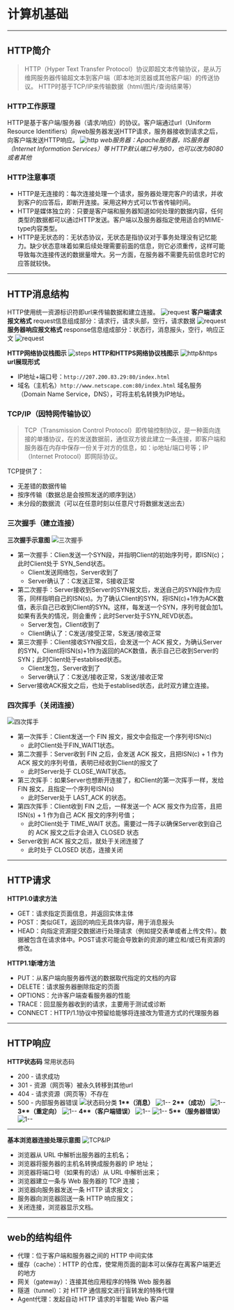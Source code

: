 # 计算机基础
___
## HTTP简介
>HTTP（Hyper Text Transfer Protocol）协议即超文本传输协议，是从万维网服务器传输超文本到客户端（即本地浏览器或其他客户端）的传送协议。
>HTTP时基于TCP/IP来传输数据（html/图片/查询结果等）

### HTTP工作原理
HTTP是基于客户端/服务器（请求/响应）的协议。客户端通过url（Uniform Resource Identifiers）向web服务器发送HTTP请求，服务器接收到请求之后，向客户端发送HTTP响应。
![http](./images/http/http.png)
*web服务器：Apache服务器，IIS服务器（Internet Information Services）等*
*HTTP默认端口号为80，也可以改为8080或者其他*

### HTTP注意事项
- HTTP是无连接的：每次连接处理一个请求，服务器处理完客户的请求，并收到客户的应答后，即断开连接。采用这种方式可以节省传输时间。
- HTTP是媒体独立的：只要是客户端和服务器知道如何处理的数据内容，任何类型的数据都可以通过HTTP发送。客户端以及服务器指定使用适合的MIME-type内容类型。 
- HTTP是无状态的：无状态协议，无状态是指协议对于事务处理没有记忆能力。缺少状态意味着如果后续处理需要前面的信息，则它必须重传，这样可能导致每次连接传送的数据量增大。另一方面，在服务器不需要先前信息时它的应答就较快。

___
## HTTP消息结构
HTTP使用统一资源标识符即url来传输数据和建立连接。
![request](./images/http/req&res.png)
**客户端请求报文格式**
request信息组成部分：请求行，请求头部，空行，请求数据
![request](./images/http/request.png)
**服务器响应报文格式**
response信息组成部分：状态行，消息报头，空行，响应正文
![request](./images/http/response.png)

**HTTP网络协议栈图示**
![steps](./images/http/steps.png)
**HTTP和HTTPS网络协议栈图示**
![http&https](./images/http/http&https.png)
**url展现形式**

- IP地址+端口号：`http://207.200.83.29:80/index.html`
- 域名（主机名）`http://www.netscape.com:80/index.html`
域名服务（Domain Name Service，DNS），可将主机名转换为IP地址。

### TCP/IP（因特网传输协议）
>TCP（Transmission Control Protocol）即传输控制协议，是一种面向连接的单播协议，在的发送数据前，通信双方彼此建立一条连接，即客户端和服务器在内存中保存一份关于对方的信息，如：ip地址/端口号等；IP（Internet Protocol）即网际协议。

TCP提供了：
- 无差错的数据传输
- 按序传输（数据总是会按照发送的顺序到达）
- 未分段的数据流（可以在任意时刻以任意尺寸将数据发送出去）

### 三次握手（建立连接）
**三次握手示意图**
![三次握手](./images/http/3hand.png)
- 第一次握手：Clien发送一个SYN段，并指明Client的初始序列号，即ISN(c)；此时Client处于 SYN_Send状态。
	- Client发送网络包，Server收到了
	- Server确认了：C发送正常，S接收正常
- 第二次握手：Server接收到Server的SYN报文后，发送自己的SYN段作为应答，同样指明自己的ISN(s)。为了确认Client的SYN，将ISN(c)+1作为ACK数值，表示自己已收到Client的SYN。这样，每发送一个SYN，序列号就会加1。如果有丢失的情况，则会重传；此时Server处于SYN_REVD状态。
	- Server发包，Client收到了
	- Client确认了：C发送/接受正常，S发送/接收正常
- 第三次握手：Client接收SYN报文后，会发送一个 ACK 报文，为确认Server的SYN，Client将ISN(s)+1作为返回的ACK数值，表示自己已收到Server的SYN；此时Client处于establised状态。
	- Client发包，Server收到了
	- Server确认了：C发送/接收正常，S发送/接收正常
- Server接收ACK报文之后，也处于establised状态，此时双方建立连接。

### 四次挥手（关闭连接）
![四次挥手](./images/http/4hand.png)
- 第一次挥手：Client发送一个 FIN 报文，报文中会指定一个序列号ISN(c)
	- 此时Client处于FIN_WAIT1状态。
- 第二次握手：Server收到 FIN 之后，会发送 ACK 报文，且把ISN(c) + 1 作为 ACK 报文的序列号值，表明已经收到Client的报文了
	- 此时Server处于 CLOSE_WAIT状态。
- 第三次挥手：如果Server也想断开连接了，和Client的第一次挥手一样，发给 FIN 报文，且指定一个序列号ISN(s)
	- 此时Server处于 LAST_ACK 的状态。
- 第四次挥手：Client收到 FIN 之后，一样发送一个 ACK 报文作为应答，且把ISN(s) + 1 作为自己 ACK 报文的序列号值；
	- 此时Client处于 TIME_WAIT 状态。需要过一阵子以确保Server收到自己的 ACK 报文之后才会进入 CLOSED 状态
- Server收到 ACK 报文之后，就处于关闭连接了
	- 此时处于 CLOSED 状态，连接关闭

___
## HTTP请求
**HTTP1.0请求方法**
- GET：请求指定页面信息，并返回实体主体
- POST：类似GET，返回的响应无具体内容，用于消息报头
- HEAD：向指定资源提交数据进行处理请求（例如提交表单或者上传文件）。数据被包含在请求体中。POST请求可能会导致新的资源的建立和/或已有资源的修改。

**HTTP1.1新增方法**
- PUT：从客户端向服务器传送的数据取代指定的文档的内容
- DELETE：请求服务器删除指定的页面
- OPTIONS：允许客户端查看服务器的性能
- TRACE：回显服务器收到的请求，主要用于测试或诊断
- CONNECT：HTTP/1.1协议中预留给能够将连接改为管道方式的代理服务器

___
## HTTP响应
**HTTP状态码**
常用状态码
- 200 - 请求成功
- 301 - 资源（网页等）被永久转移到其他url
- 404 - 请求资源（网页等）不存在
- 500 - 内部服务器错误
![状态码分类](./images/http/class.png)
**1\*\*（消息）**
![1--](./images/http/1--.png)
**2\*\*（成功）**
![1--](./images/http/2--.png)
**3\*\*（重定向）**
![1--](./images/http/3--.png)
**4\*\*（客户端错误）**
![1--](./images/http/4--.png)
![1--](./images/http/4---.png)
**5\*\*（服务器错误）**
![1--](./images/http/5--.png)

___
**基本浏览器连接处理示意图**
![TCP&IP](./images/http/TCP&IP.png)

- 浏览器从 URL 中解析出服务器的主机名；
- 浏览器将服务器的主机名转换成服务器的 IP 地址；
- 浏览器将端口号（如果有的话）从 URL 中解析出来；
- 浏览器建立一条与 Web 服务器的 TCP 连接；
- 浏览器向服务器发送一条 HTTP 请求报文；
- 服务器向浏览器回送一条 HTTP 响应报文；
- 关闭连接，浏览器显示文档。

___
## web的结构组件
- 代理：位于客户端和服务器之间的 HTTP 中间实体
- 缓存（cache）：HTTP 的仓库，使常用页面的副本可以保存在离客户端更近的地方
- 网关（gateway）：连接其他应用程序的特殊 Web 服务器
- 隧道（tunnel）：对 HTTP 通信报文进行盲转发的特殊代理
- Agent代理：发起自动 HTTP 请求的半智能 Web 客户端